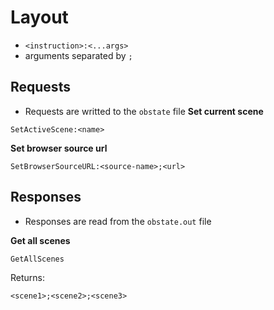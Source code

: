 
# Layout
- ``<instruction>:<...args>``
- arguments separated by `;`

##  Requests
- Requests are writted to the ``obstate`` file
**Set current scene**
```
SetActiveScene:<name>
```

**Set browser source url**
```
SetBrowserSourceURL:<source-name>;<url>
```


## Responses
- Responses are read from the ``obstate.out`` file

**Get all scenes**
```
GetAllScenes
```

Returns:

```
<scene1>;<scene2>;<scene3>
```